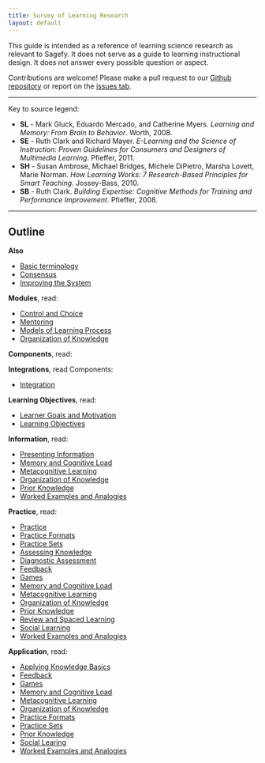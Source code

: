 ```yaml
---
title: Survey of Learning Research
layout: default
---
```


This guide is intended as a reference of learning science research as relevant to Sagefy. It does not serve as a guide to learning instructional design. It does not answer every possible question or aspect.

Contributions are welcome! Please make a pull request to our [Github repository](http://github.com/heiskr/sagefy) or report on the [issues tab](https://github.com/heiskr/sagefy/issues).

* * *

Key to source legend:

- **SL** - Mark Gluck, Eduardo Mercado, and Catherine Myers. _Learning and Memory: From Brain to Behavior_. Worth, 2008.
- **SE** - Ruth Clark and Richard Mayer. _E-Learning and the Science of Instruction: Proven Guidelines for Consumers and Designers of Multimedia Learning_. Pfieffer, 2011.
- **SH** - Susan Ambrose, Michael Bridges, Michele DiPietro, Marsha Lovett, Marie Norman. _How Learning Works: 7 Research-Based Principles for Smart Teaching_. Jossey-Bass, 2010.
- **SB** - Ruth Clark. _Building Expertise: Cognitive Methods for Training and Performance Improvement_. Pfieffer, 2008.

* * *

Outline
-------

**Also**

- [Basic terminology](/docs/survey_learning_research/basic_terminology)
- [Consensus](/docs/survey_learning_research/consensus)
- [Improving the System](/docs/survey_learning_research/improving_the_system)

**Modules**, read:

- [Control and Choice](/docs/survey_learning_research/control_and_choice)
- [Mentoring](/docs/survey_learning_research/mentoring)
- [Models of Learning Process](/docs/survey_learning_research/models_of_learning_process)
- [Organization of Knowledge](/docs/survey_learning_research/organization_of_knowledge)

**Components**, read:

**Integrations**, read Components:

- [Integration](/docs/survey_learning_research/integration)

**Learning Objectives**, read:

- [Learner Goals and Motivation](/docs/survey_learning_research/learner_goals_and_motivation)
- [Learning Objectives](/docs/survey_learning_research/learning_objectives)

**Information**, read:

- [Presenting Information](/docs/survey_learning_research/presenting_information)
- [Memory and Cognitive Load](/docs/survey_learning_research/memory_and_cognitive_load)
- [Metacognitive Learning](/docs/survey_learning_research/metacognitive_learning)
- [Organization of Knowledge](/docs/survey_learning_research/organiziation_of_knowledge)
- [Prior Knowledge](/docs/survey_learning_research/prior_knowledge)
- [Worked Examples and Analogies](/docs/survey_learning_research/worked_examples_and_anologies)

**Practice**, read:

- [Practice](/docs/survey_learning_research/practice)
- [Practice Formats](/docs/survey_learning_research/practice_formats)
- [Practice Sets](/docs/survey_learning_research/practice_sets)
- [Assessing Knowledge](/docs/survey_learning_research/assessing_knowledge)
- [Diagnostic Assessment](/docs/survey_learning_research/diagnostic_assesment)
- [Feedback](/docs/survey_learning_research/feedback)
- [Games](/docs/survey_learning_research/games)
- [Memory and Cognitive Load](/docs/survey_learning_research/memory_and_cognitive_load)
- [Metacognitive Learning](/docs/survey_learning_research/metacognitive_learning)
- [Organization of Knowledge](/docs/survey_learning_research/organization_of_knowledge)
- [Prior Knowledge](/docs/survey_learning_research/prior_knowledge)
- [Review and Spaced Learning](/docs/survey_learning_research/review_and_spaced_learning)
- [Social Learning](/docs/survey_learning_research/social_learning)
- [Worked Examples and Analogies](/docs/survey_learning_research/worked_examples_and_analogies)

**Application**, read:

- [Applying Knowledge Basics](/docs/survey_learning_research/applying_knowledge_basics)
- [Feedback](/docs/survey_learning_research/feedback)
- [Games](/docs/survey_learning_research/games)
- [Memory and Cognitive Load](/docs/survey_learning_research/memory_and_cognitive_load)
- [Metacognitive Learning](/docs/survey_learning_research/metacognitive_learning)
- [Organization of Knowledge](/docs/survey_learning_research/organization_of_knowledge)
- [Practice Formats](/docs/survey_learning_research/practice_formats)
- [Practice Sets](/docs/survey_learning_research/practice_sets)
- [Prior Knowledge](/docs/survey_learning_research/prior_knowledge)
- [Social Learing](/docs/survey_learning_research/social_learning)
- [Worked Examples and Analogies](/docs/survey_learning_research/worked_examples_and_analogies)

